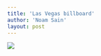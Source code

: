```yaml
---
title: 'Las Vegas billboard'
author: 'Noam Sain'
layout: post
---
```


[![](https://3.bp.blogspot.com/_8aN4krk1nsk/S232N998ycI/AAAAAAAAAW0/BwkXkJGstEo/s1024/image-7.jpg)](https://3.bp.blogspot.com/_8aN4krk1nsk/S232N998ycI/AAAAAAAAAW0/BwkXkJGstEo/s1600-h/image-7.jpg)